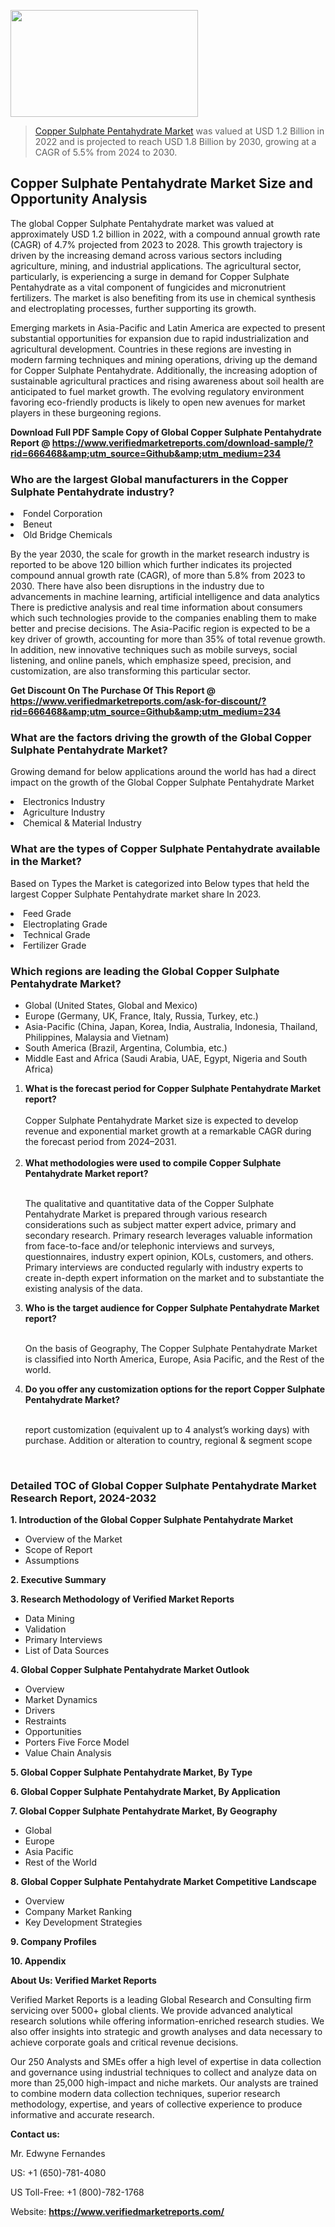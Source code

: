 
<img src="https://ffe5etoiles.com/wp-content/uploads/2024/12/MST1-300x171.png" alt="" width="300" height="171" class="alignnone size-medium wp-image-20088" /><blockquote><p><p><a href="https://www.verifiedmarketreports.com/download-sample/?rid=666468&utm_source=Github&utm_medium=234" target="_blank">Copper Sulphate Pentahydrate Market</a> was valued at USD 1.2 Billion in 2022 and is projected to reach USD 1.8 Billion by 2030, growing at a CAGR of 5.5% from 2024 to 2030.</p></blockquote><p><h2>Copper Sulphate Pentahydrate Market Size and Opportunity Analysis</h2><p>The global Copper Sulphate Pentahydrate market was valued at approximately USD 1.2 billion in 2022, with a compound annual growth rate (CAGR) of 4.7% projected from 2023 to 2028. This growth trajectory is driven by the increasing demand across various sectors including agriculture, mining, and industrial applications. The agricultural sector, particularly, is experiencing a surge in demand for Copper Sulphate Pentahydrate as a vital component of fungicides and micronutrient fertilizers. The market is also benefiting from its use in chemical synthesis and electroplating processes, further supporting its growth.</p><p>Emerging markets in Asia-Pacific and Latin America are expected to present substantial opportunities for expansion due to rapid industrialization and agricultural development. Countries in these regions are investing in modern farming techniques and mining operations, driving up the demand for Copper Sulphate Pentahydrate. Additionally, the increasing adoption of sustainable agricultural practices and rising awareness about soil health are anticipated to fuel market growth. The evolving regulatory environment favoring eco-friendly products is likely to open new avenues for market players in these burgeoning regions.</p></p><p class=""><strong>Download Full PDF Sample Copy of Global Copper Sulphate Pentahydrate Report @ <a href="https://www.verifiedmarketreports.com/download-sample/?rid=666468&amp;utm_source=Github&amp;utm_medium=234" target="_blank">https://www.verifiedmarketreports.com/download-sample/?rid=666468&amp;utm_source=Github&amp;utm_medium=234</a></strong></p><h3 id="" class="">Who are the largest Global manufacturers in the Copper Sulphate Pentahydrate industry?</h3><p><li>Fondel Corporation</li><li> Beneut</li><li> Old Bridge Chemicals</li></p><div class=""><div class="" dir="" data-message-author-role="" data-message-id="" data-message-model-slug=""><div class=""><div class=""><div class=""><div class="" dir="" data-message-author-role="" data-message-id="" data-message-model-slug=""><div class=""><div class=""><p>By the year 2030, the scale for growth in the market research industry is reported to be above 120 billion which further indicates its projected compound annual growth rate (CAGR), of more than 5.8% from 2023 to 2030. There have also been disruptions in the industry due to advancements in machine learning, artificial intelligence and data analytics There is predictive analysis and real time information about consumers which such technologies provide to the companies enabling them to make better and precise decisions. The Asia-Pacific region is expected to be a key driver of growth, accounting for more than 35% of total revenue growth. In addition, new innovative techniques such as mobile surveys, social listening, and online panels, which emphasize speed, precision, and customization, are also transforming this particular sector.</p><p><strong>Get Discount On The Purchase Of This Report @&nbsp; <a href="https://www.verifiedmarketreports.com/ask-for-discount/?rid=666468&amp;utm_source=Github&amp;utm_medium=234" target="_blank">https://www.verifiedmarketreports.com/ask-for-discount/?rid=666468&amp;utm_source=Github&amp;utm_medium=234</a></strong></p></div></div></div></div></div></div></div></div><h3 id="" class="">What are the factors driving the growth of the Global Copper Sulphate Pentahydrate Market?</h3><p id="" class="">Growing demand for below applications around the world has had a direct impact on the growth of the Global Copper Sulphate Pentahydrate Market</p><p id="" class=""><li>Electronics Industry</li><li> Agriculture Industry</li><li> Chemical & Material Industry</li></p><h3 id="" class="">What are the types of Copper Sulphate Pentahydrate available in the Market?</h3><p id="" class="">Based on Types the Market is categorized into Below types that held the largest Copper Sulphate Pentahydrate market share In 2023.</p><p id="" class=""><li>Feed Grade</li><li> Electroplating Grade</li><li> Technical Grade</li><li> Fertilizer Grade</li></p><h3 id="" class="">Which regions are leading the Global Copper Sulphate Pentahydrate Market?</h3><ul><li>Global (United States, Global and Mexico)</li><li>Europe (Germany, UK, France, Italy, Russia, Turkey, etc.)</li><li>Asia-Pacific (China, Japan, Korea, India, Australia, Indonesia, Thailand, Philippines, Malaysia and Vietnam)</li><li>South America (Brazil, Argentina, Columbia, etc.)</li><li>Middle East and Africa (Saudi Arabia, UAE, Egypt, Nigeria and South Africa)</li></ul><p><ol><li><strong>What is the forecast period for Copper Sulphate Pentahydrate Market report?<br /></strong><br /><span data-sheets-root="1" data-sheets-value="{&quot;1&quot;:2,&quot;2&quot;:&quot;XXXX size is expected to develop revenue and exponential market growth at a remarkable CAGR during the forecast period from 2024&ndash;2030.&quot;}" data-sheets-userformat="{&quot;2&quot;:12674,&quot;4&quot;:{&quot;1&quot;:2,&quot;2&quot;:16776960},&quot;10&quot;:2,&quot;11&quot;:0,&quot;15&quot;:&quot;Arial&quot;,&quot;16&quot;:12}">Copper Sulphate Pentahydrate Market size is expected to develop revenue and exponential market growth at a remarkable CAGR during the forecast period from 2024&ndash;2031.</span><br /><br /></li><li><strong>What methodologies were used to compile Copper Sulphate Pentahydrate Market report?<br /><br /></strong><p>The qualitative and quantitative data of the&nbsp;Copper Sulphate Pentahydrate Market is prepared through various research considerations such as subject matter expert advice, primary and secondary research. Primary research leverages valuable information from face-to-face and/or telephonic interviews and surveys, questionnaires, industry expert opinion, KOLs, customers, and others. Primary interviews are conducted regularly with industry experts to create in-depth expert information on the market and to substantiate the existing analysis of the data.&nbsp;</p></li><li><strong>Who is the target audience for Copper Sulphate Pentahydrate Market report?<br /><br /></strong><p>On the basis of Geography, The&nbsp;Copper Sulphate Pentahydrate Market is classified into North America, Europe, Asia Pacific, and the Rest of the world.</p></li><li><strong>Do you offer any customization options for the report Copper Sulphate Pentahydrate Market?<br /><br /></strong><p>report customization (equivalent up to 4 analyst&rsquo;s working days) with purchase. Addition or alteration to country, regional &amp; segment scope</p><p>&nbsp;</p></li></ol></p><h3 id="" class="">Detailed TOC of Global Copper Sulphate Pentahydrate Market Research Report, 2024-2032</h3><p id="" class=""><strong>1. Introduction of the Global Copper Sulphate Pentahydrate Market</strong></p><ul><li>Overview of the Market</li><li>Scope of Report</li><li>Assumptions</li></ul><p id="" class=""><strong>2. Executive Summary</strong></p><p id="" class=""><strong>3. Research Methodology of&nbsp;Verified Market Reports</strong></p><ul><li>Data Mining</li><li>Validation</li><li>Primary Interviews</li><li>List of Data Sources</li></ul><p id="" class=""><strong>4. Global Copper Sulphate Pentahydrate Market Outlook</strong></p><ul><li>Overview</li><li>Market Dynamics</li><li>Drivers</li><li>Restraints</li><li>Opportunities</li><li>Porters Five Force Model</li><li>Value Chain Analysis</li></ul><p id="" class=""><strong>5. Global Copper Sulphate Pentahydrate Market, By&nbsp;Type</strong></p><p id="" class=""><strong>6. Global Copper Sulphate Pentahydrate Market, By Application</strong></p><p id="" class=""><strong>7. Global Copper Sulphate Pentahydrate Market, By Geography</strong></p><ul><li>Global</li><li>Europe</li><li>Asia Pacific</li><li>Rest of the World</li></ul><p id="" class=""><strong>8. Global Copper Sulphate Pentahydrate Market Competitive Landscape</strong></p><ul><li>Overview</li><li>Company Market Ranking</li><li>Key Development Strategies</li></ul><p id="" class=""><strong>9. Company Profiles</strong></p><p id="" class=""><strong>10. Appendix</strong></p><p id="" class=""><strong>About Us: Verified Market Reports</strong></p><p id="" class="">Verified Market Reports is a leading Global Research and Consulting firm servicing over 5000+ global clients. We provide advanced analytical research solutions while offering information-enriched research studies. We also offer insights into strategic and growth analyses and data necessary to achieve corporate goals and critical revenue decisions.</p><p id="" class="">Our 250 Analysts and SMEs offer a high level of expertise in data collection and governance using industrial techniques to collect and analyze data on more than 25,000 high-impact and niche markets. Our analysts are trained to combine modern data collection techniques, superior research methodology, expertise, and years of collective experience to produce informative and accurate research.</p><p id="" class=""><strong>Contact us:</strong></p><p id="" class="">Mr. Edwyne Fernandes</p><p id="" class="">US: +1 (650)-781-4080</p><p id="" class="">US Toll-Free: +1 (800)-782-1768</p><p id="" class="">Website: <a target="" data-test-app-aware-link=""><strong>https://www.verifiedmarketreports.com/</strong></a></p>
